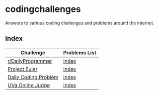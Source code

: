 # codingchallenges
Answers to various coding challenges and problems around the internet.

## Index

| Challenge | Problems List |
| --------- | ------------- |
| [r/DailyProgrammer](https://www.reddit.com/r/dailyprogrammer/) | [Index](../master/dailyprogrammer/README.md) |
| [Project Euler](https://projecteuler.net/archives) | [Index](../master/projecteuler/README.md) |
| [Daily Coding Problem](https://www.dailycodingproblem.com/) | [Index](../master/dailycodingproblem/) |
| [UVa Online Judge](https://uva.onlinejudge.org/) | [Index](../master/uvaonlinejudge/README.md) |

